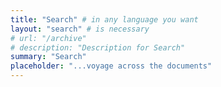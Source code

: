 ```yaml
---
title: "Search" # in any language you want
layout: "search" # is necessary
# url: "/archive"
# description: "Description for Search"
summary: "Search"
placeholder: "...voyage across the documents"
---
```

